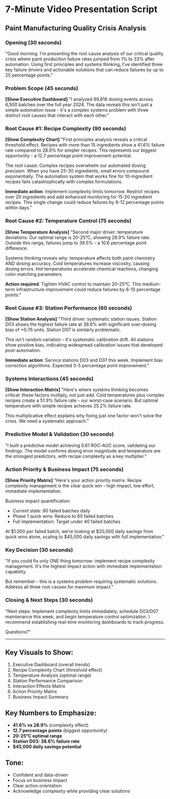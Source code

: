 # 7-Minute Video Presentation Script
## Paint Manufacturing Quality Crisis Analysis

### Opening (30 seconds)
"Good morning. I'm presenting the root cause analysis of our critical quality crisis where paint production failure rates jumped from 1% to 33% after automation. Using first principles and systems thinking, I've identified three key failure drivers and actionable solutions that can reduce failures by up to 25 percentage points."

### Problem Scope (45 seconds)
**[Show Executive Dashboard]**
"I analyzed 89,818 dosing events across 6,500 batches over the full year 2024. The data reveals this isn't just a simple automation issue - it's a complex systems problem with three distinct root causes that interact with each other."

### Root Cause #1: Recipe Complexity (90 seconds)
**[Show Complexity Chart]**
"First principles analysis reveals a critical threshold effect. Recipes with more than 15 ingredients show a 41.6% failure rate compared to 28.9% for simpler recipes. This represents our biggest opportunity - a 12.7 percentage point improvement potential.

The root cause: Complex recipes overwhelm our automated dosing precision. When you have 25-30 ingredients, small errors compound exponentially. The automation system that works fine for 10-ingredient recipes fails catastrophically with complex formulations.

**Immediate action**: Implement complexity limits tomorrow. Restrict recipes over 20 ingredients and add enhanced monitoring for 15-20 ingredient recipes. This single change could reduce failures by 8-12 percentage points within days."

### Root Cause #2: Temperature Control (75 seconds)
**[Show Temperature Analysis]**
"Second major driver: temperature deviations. Our optimal range is 20-25°C, showing 28.9% failure rate. Outside this range, failures jump to 39.5% - a 10.6 percentage point difference.

Systems thinking reveals why: temperature affects both paint chemistry AND dosing accuracy. Cold temperatures increase viscosity, causing dosing errors. Hot temperatures accelerate chemical reactions, changing color matching parameters.

**Action required**: Tighten HVAC control to maintain 20-25°C. This medium-term infrastructure improvement could reduce failures by 6-10 percentage points."

### Root Cause #3: Station Performance (60 seconds)
**[Show Station Analysis]**
"Third driver: systematic station issues. Station D03 shows the highest failure rate at 38.6% with significant over-dosing bias of +0.76 units. Station D07 is similarly problematic.

This isn't random variation - it's systematic calibration drift. All stations show positive bias, indicating widespread calibration issues that developed post-automation.

**Immediate action**: Service stations D03 and D07 this week. Implement bias correction algorithms. Expected 3-5 percentage point improvement."

### Systems Interactions (45 seconds)
**[Show Interaction Matrix]**
"Here's where systems thinking becomes critical: these factors multiply, not just add. Cold temperatures plus complex recipes create a 51.9% failure rate - our worst-case scenario. But optimal temperature with simple recipes achieves 25.2% failure rate.

This multiplicative effect explains why fixing just one factor won't solve the crisis. We need a systematic approach."

### Predictive Model & Validation (30 seconds)
"I built a predictive model achieving 0.61 ROC-AUC score, validating our findings. The model confirms dosing error magnitude and temperature are the strongest predictors, with recipe complexity as a key multiplier."

### Action Priority & Business Impact (75 seconds)
**[Show Priority Matrix]**
"Here's your action priority matrix. Recipe complexity management is the clear quick win - high impact, low effort, immediate implementation.

Business impact quantification:
- Current state: 80 failed batches daily
- Phase 1 quick wins: Reduce to 60 failed batches  
- Full implementation: Target under 40 failed batches

At $1,000 per failed batch, we're looking at $20,000 daily savings from quick wins alone, scaling to $45,000 daily savings with full implementation."

### Key Decision (30 seconds)
"If you could fix only ONE thing tomorrow: implement recipe complexity management. It's the highest impact action with immediate implementation capability.

But remember - this is a systems problem requiring systematic solutions. Address all three root causes for maximum impact."

### Closing & Next Steps (30 seconds)
"Next steps: Implement complexity limits immediately, schedule D03/D07 maintenance this week, and begin temperature control optimization. I recommend establishing real-time monitoring dashboards to track progress.

Questions?"

---

## Key Visuals to Show:
1. Executive Dashboard (overall trends)
2. Recipe Complexity Chart (threshold effect)
3. Temperature Analysis (optimal range)
4. Station Performance Comparison
5. Interaction Effects Matrix
6. Action Priority Matrix
7. Business Impact Summary

## Key Numbers to Emphasize:
- **41.6% vs 28.9%** (complexity effect)
- **12.7 percentage points** (biggest opportunity)
- **20-25°C optimal range**
- **Station D03: 38.6% failure rate**
- **$45,000 daily savings potential**

## Tone: 
- Confident and data-driven
- Focus on business impact
- Clear action orientation
- Acknowledge complexity while providing clear solutions
